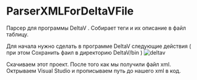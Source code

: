 # ParserXMLForDeltaVFile
Парсер для программы DeltaV . Собирает теги и их описание в файл таблицу.

Для начала нужно сделать в программе DeltaV следующие действия
( при этом Сохранить фаил в директорию DeltaV/bin )
![deltav](https://user-images.githubusercontent.com/48287364/209542009-027fed58-0f55-4075-a55b-3ae4695e5d7a.PNG)



Скачиваем этот проект.
После того как мы получили файл xml. Октрываем Visual Studio и прописываем путь до нашего xml в код. 
